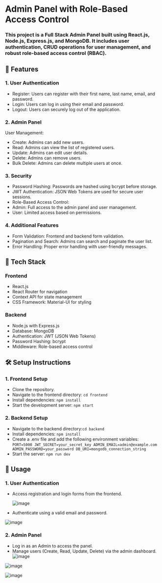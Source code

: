 # Admin Panel with Role-Based Access Control
### This project is a Full Stack Admin Panel built using React.js, Node.js, Express.js, and MongoDB. It includes user authentication, CRUD operations for user management, and robust role-based access control (RBAC).

## 🌟 Features
### 1. User Authentication
* Register: Users can register with their first name, last name, email, and password.
* Login: Users can log in using their email and password.
* Logout: Users can securely log out of the application.

### 2. Admin Panel
User Management:
* Create: Admins can add new users.
* Read: Admins can view the list of registered users.
* Update: Admins can edit user details.
* Delete: Admins can remove users.
* Bulk Delete: Admins can delete multiple users at once.

### 3. Security
* Password Hashing: Passwords are hashed using bcrypt before storage.
* JWT Authentication: JSON Web Tokens are used for secure user sessions.
* Role-Based Access Control:
* Admin: Full access to the admin panel and user management.
* User: Limited access based on permissions.
  
### 4. Additional Features
* Form Validation: Frontend and backend form validation.
* Pagination and Search: Admins can search and paginate the user list.
* Error Handling: Proper error handling with user-friendly messages.

## 🔧 Tech Stack
### Frontend
* React.js
* React Router for navigation
* Context API for state management
* CSS Framework: Material-UI for styling
### Backend
* Node.js with Express.js
* Database: MongoDB
* Authentication: JWT (JSON Web Tokens)
* Password Hashing: bcrypt
* Middleware: Role-based access control
  
## 🛠️ Setup Instructions
### 1. Frontend Setup
* Clone the repository.
* Navigate to the frontend directory: `cd frontend`
* Install dependencies: `npm install`
* Start the development server: `npm start`

### 2. Backend Setup
* Navigate to the backend directory:`cd backend`
* Install dependencies: `npm install`
* Create a .env file and add the following environment variables:
   `PORT=5000
    JWT_SECRET=your_secret_key
    ADMIN_EMAIL=admin@example.com
    ADMIN_PASSWORD=your_password
    DB_URI=mongodb_connection_string`
* Start the server: `npm run dev`
  
## 🚀 Usage
### 1. User Authentication
* Access registration and login forms from the frontend.
  
  ![image](https://github.com/user-attachments/assets/96bbfcd5-f2e8-40e6-8d71-0ed87d3930d3)

* Authenticate using a valid email and password.

![image](https://github.com/user-attachments/assets/91230820-b6c8-46e9-b509-2dee90dc65df)

### 2. Admin Panel
* Log in as an Admin to access the panel.
* Manage users (Create, Read, Update, Delete) via the admin dashboard.
![image](https://github.com/user-attachments/assets/3994290a-0a5c-492e-9fe0-aa2bde4fe2d6)

![image](https://github.com/user-attachments/assets/936264d3-2864-4471-93df-2cfcc366a173)

![image](https://github.com/user-attachments/assets/43f915bf-bcbf-436c-9908-209ed04788a9)



